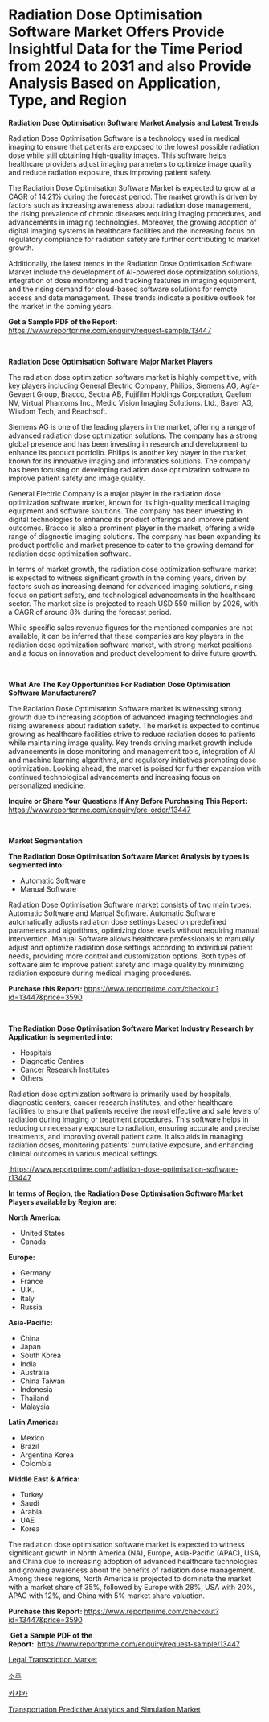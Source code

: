 <p><h1>Radiation Dose Optimisation Software Market Offers Provide Insightful Data for the Time Period from 2024 to 2031 and also Provide Analysis Based on Application, Type, and Region</h1></p><p><strong>Radiation Dose Optimisation Software Market Analysis and Latest Trends</strong></p>
<p><p>Radiation Dose Optimisation Software is a technology used in medical imaging to ensure that patients are exposed to the lowest possible radiation dose while still obtaining high-quality images. This software helps healthcare providers adjust imaging parameters to optimize image quality and reduce radiation exposure, thus improving patient safety.</p><p>The Radiation Dose Optimisation Software Market is expected to grow at a CAGR of 14.21% during the forecast period. The market growth is driven by factors such as increasing awareness about radiation dose management, the rising prevalence of chronic diseases requiring imaging procedures, and advancements in imaging technologies. Moreover, the growing adoption of digital imaging systems in healthcare facilities and the increasing focus on regulatory compliance for radiation safety are further contributing to market growth.</p><p>Additionally, the latest trends in the Radiation Dose Optimisation Software Market include the development of AI-powered dose optimization solutions, integration of dose monitoring and tracking features in imaging equipment, and the rising demand for cloud-based software solutions for remote access and data management. These trends indicate a positive outlook for the market in the coming years.</p></p>
<p><strong>Get a Sample PDF of the Report:&nbsp;</strong> <a href="https://www.reportprime.com/enquiry/request-sample/13447">https://www.reportprime.com/enquiry/request-sample/13447</a></p>
<p>&nbsp;</p>
<p><strong>Radiation Dose Optimisation Software Major Market Players</strong></p>
<p><p>The radiation dose optimization software market is highly competitive, with key players including General Electric Company, Philips, Siemens AG, Agfa-Gevaert Group, Bracco, Sectra AB, Fujifilm Holdings Corporation, Qaelum NV, Virtual Phantoms Inc., Medic Vision Imaging Solutions. Ltd., Bayer AG, Wisdom Tech, and Reachsoft. </p><p>Siemens AG is one of the leading players in the market, offering a range of advanced radiation dose optimization solutions. The company has a strong global presence and has been investing in research and development to enhance its product portfolio. Philips is another key player in the market, known for its innovative imaging and informatics solutions. The company has been focusing on developing radiation dose optimization software to improve patient safety and image quality.</p><p>General Electric Company is a major player in the radiation dose optimization software market, known for its high-quality medical imaging equipment and software solutions. The company has been investing in digital technologies to enhance its product offerings and improve patient outcomes. Bracco is also a prominent player in the market, offering a wide range of diagnostic imaging solutions. The company has been expanding its product portfolio and market presence to cater to the growing demand for radiation dose optimization software.</p><p>In terms of market growth, the radiation dose optimization software market is expected to witness significant growth in the coming years, driven by factors such as increasing demand for advanced imaging solutions, rising focus on patient safety, and technological advancements in the healthcare sector. The market size is projected to reach USD 550 million by 2026, with a CAGR of around 8% during the forecast period.</p><p>While specific sales revenue figures for the mentioned companies are not available, it can be inferred that these companies are key players in the radiation dose optimization software market, with strong market positions and a focus on innovation and product development to drive future growth.</p></p>
<p>&nbsp;</p>
<p><strong>What Are The Key Opportunities For Radiation Dose Optimisation Software Manufacturers?</strong></p>
<p><p>The Radiation Dose Optimisation Software market is witnessing strong growth due to increasing adoption of advanced imaging technologies and rising awareness about radiation safety. The market is expected to continue growing as healthcare facilities strive to reduce radiation doses to patients while maintaining image quality. Key trends driving market growth include advancements in dose monitoring and management tools, integration of AI and machine learning algorithms, and regulatory initiatives promoting dose optimization. Looking ahead, the market is poised for further expansion with continued technological advancements and increasing focus on personalized medicine.</p></p>
<p><strong>Inquire or Share Your Questions If Any Before Purchasing This Report:</strong> <a href="https://www.reportprime.com/enquiry/pre-order/13447">https://www.reportprime.com/enquiry/pre-order/13447</a></p>
<p>&nbsp;</p>
<p><strong>Market Segmentation</strong></p>
<p><strong>The Radiation Dose Optimisation Software Market Analysis by types is segmented into:</strong></p>
<p><ul><li>Automatic Software</li><li>Manual Software</li></ul></p>
<p><p>Radiation Dose Optimisation Software market consists of two main types: Automatic Software and Manual Software. Automatic Software automatically adjusts radiation dose settings based on predefined parameters and algorithms, optimizing dose levels without requiring manual intervention. Manual Software allows healthcare professionals to manually adjust and optimize radiation dose settings according to individual patient needs, providing more control and customization options. Both types of software aim to improve patient safety and image quality by minimizing radiation exposure during medical imaging procedures.</p></p>
<p><strong>Purchase this Report:&nbsp;</strong><a href="https://www.reportprime.com/checkout?id=13447&price=3590">https://www.reportprime.com/checkout?id=13447&price=3590</a></p>
<p>&nbsp;</p>
<p><strong>The Radiation Dose Optimisation Software Market Industry Research by Application is segmented into:</strong></p>
<p><ul><li>Hospitals</li><li>Diagnostic Centres</li><li>Cancer Research Institutes</li><li>Others</li></ul></p>
<p><p>Radiation dose optimization software is primarily used by hospitals, diagnostic centers, cancer research institutes, and other healthcare facilities to ensure that patients receive the most effective and safe levels of radiation during imaging or treatment procedures. This software helps in reducing unnecessary exposure to radiation, ensuring accurate and precise treatments, and improving overall patient care. It also aids in managing radiation doses, monitoring patients' cumulative exposure, and enhancing clinical outcomes in various medical settings.</p></p>
<p><a href="https://www.reportprime.com/radiation-dose-optimisation-software-r13447">&nbsp;https://www.reportprime.com/radiation-dose-optimisation-software-r13447</a></p>
<p><strong>In terms of Region, the Radiation Dose Optimisation Software Market Players available by Region are:</strong></p>
<p>
    <p> <strong> North America: </strong>
        <ul>
            <li>United States</li>
            <li>Canada</li>
        </ul>
        </p> 
    <p> <strong> Europe: </strong>
        <ul>
            <li>Germany</li>
            <li>France</li>
            <li>U.K.</li>
            <li>Italy</li>
            <li>Russia</li>
        </ul>
        </p> 
    <p> <strong> Asia-Pacific: </strong>
        <ul>
            <li>China</li>
            <li>Japan</li>
            <li>South Korea</li>
            <li>India</li>
            <li>Australia</li>
            <li>China Taiwan</li>
            <li>Indonesia</li>
            <li>Thailand</li>
            <li>Malaysia</li>
        </ul>
        </p> 
    <p> <strong> Latin America: </strong>
        <ul>
            <li>Mexico</li>
            <li>Brazil</li>
            <li>Argentina Korea</li>
            <li>Colombia</li>
        </ul>
        </p> 
    <p> <strong> Middle East & Africa: </strong>
        <ul>
            <li>Turkey</li>
            <li>Saudi</li>
            <li>Arabia</li>
            <li>UAE</li>
            <li>Korea</li>
        </ul>
    </p>
    </p>
<p><p>The radiation dose optimisation software market is expected to witness significant growth in North America (NA), Europe, Asia-Pacific (APAC), USA, and China due to increasing adoption of advanced healthcare technologies and growing awareness about the benefits of radiation dose management. Among these regions, North America is projected to dominate the market with a market share of 35%, followed by Europe with 28%, USA with 20%, APAC with 12%, and China with 5% market share valuation.</p></p>
<p><strong>Purchase this Report: </strong><a href="https://www.reportprime.com/checkout?id=13447&price=3590">https://www.reportprime.com/checkout?id=13447&price=3590</a></p>
<p>&nbsp;<strong>Get a Sample PDF of the Report:&nbsp;&nbsp;</strong><a href="https://www.reportprime.com/enquiry/request-sample/13447">https://www.reportprime.com/enquiry/request-sample/13447</a></p>
<p><strong></strong></p>
<p><p><a href="https://github.com/dx0328/Market-Research-Report-List-2/blob/main/legal-transcription-market.md">Legal Transcription Market</a></p><p><a href="https://github.com/CliftonFisher9067/Market-Research-Report-List-1/blob/main/794339222527.md">소주</a></p><p><a href="https://github.com/fernandotryO5lson96765/Market-Research-Report-List-1/blob/main/356074322528.md">카샤카</a></p><p><a href="https://github.com/Glendatilghmankmgz0rbhwpy/Market-Research-Report-List-2/blob/main/transportation-predictive-analytics-and-simulation-market.md">Transportation Predictive Analytics and Simulation Market</a></p></p>